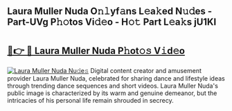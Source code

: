 ## Laura Muller Nuda O𝚗𝚕yf𝚊ns L𝚎a𝚔ed N𝚞𝚍es - Part-UVg P𝚑𝚘tos Vi𝚍𝚎o - H𝚘𝚝 Part L𝚎a𝚔s jU1KI

# <h2><a href="http://kf2438f.oniu.top/?m=Laura+Muller+Nuda">🔗👉 🔴 Laura Muller Nuda P𝚑ot𝚘𝚜 V𝚒d𝚎o</a></h2>

[![Laura Muller Nuda Nu𝚍e𝚜](https://i.imgur.com/0qMVB7G.gif)](http://kf2438f.oniu.top/?m=Laura+Muller+Nuda)
Digital content creator and amusement provider Laura Muller Nuda, celebrated for sharing dance and lifestyle ideas through trending dance sequences and short videos. Laura Muller Nuda's public image is characterized by its warm and genuine demeanor, but the intricacies of his personal life remain shrouded in secrecy.  
